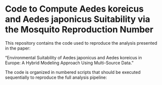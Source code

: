 # Code to Compute Aedes koreicus and Aedes japonicus Suitability via the Mosquito Reproduction Number

This repository contains the code used to reproduce the analysis presented in the paper:

“Environmental Suitability of Aedes japonicus and Aedes koreicus in Europe: A Hybrid Modeling Approach Using Multi-Source Data.”

The code is organized in numbered scripts that should be executed sequentially to reproduce the full analysis pipeline:
